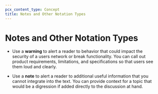 ```yaml
---
pcx_content_type: Concept
title: Notes and Other Notation Types
---
```


# Notes and Other Notation Types

+ Use a **warning** to alert a reader to behavior that could impact the security of a users network or break functionality. You can call out product requirements, limitations, and specifications so that users see them loud and clearly.

+ Use a **note** to alert a reader to additional useful information that you cannot integrate into the text. You can provide context for a topic that would be a digression if added directly to the discussion at hand.
